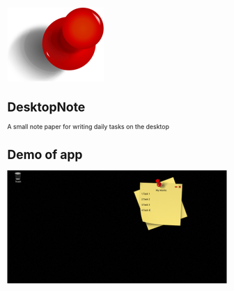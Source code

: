 ![icon](images/tack.svg "DesktopNote")

# DesktopNote
A small note paper for writing daily tasks on the desktop


# Demo of app

![Demo picture](doc/demo1.png)
